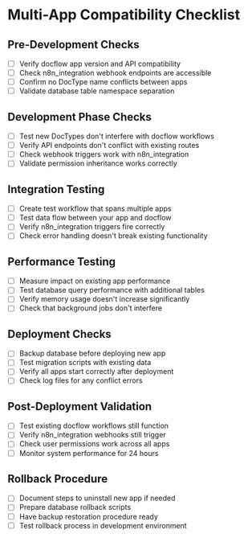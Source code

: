 # Multi-App Compatibility Checklist

## Pre-Development Checks
- [ ] Verify docflow app version and API compatibility
- [ ] Check n8n_integration webhook endpoints are accessible
- [ ] Confirm no DocType name conflicts between apps
- [ ] Validate database table namespace separation

## Development Phase Checks
- [ ] Test new DocTypes don't interfere with docflow workflows
- [ ] Verify API endpoints don't conflict with existing routes
- [ ] Check webhook triggers work with n8n_integration
- [ ] Validate permission inheritance works correctly

## Integration Testing
- [ ] Create test workflow that spans multiple apps
- [ ] Test data flow between your app and docflow
- [ ] Verify n8n_integration triggers fire correctly
- [ ] Check error handling doesn't break existing functionality

## Performance Testing
- [ ] Measure impact on existing app performance
- [ ] Test database query performance with additional tables
- [ ] Verify memory usage doesn't increase significantly
- [ ] Check that background jobs don't interfere

## Deployment Checks
- [ ] Backup database before deploying new app
- [ ] Test migration scripts with existing data
- [ ] Verify all apps start correctly after deployment
- [ ] Check log files for any conflict errors

## Post-Deployment Validation
- [ ] Test existing docflow workflows still function
- [ ] Verify n8n_integration webhooks still trigger
- [ ] Check user permissions work across all apps
- [ ] Monitor system performance for 24 hours

## Rollback Procedure
- [ ] Document steps to uninstall new app if needed
- [ ] Prepare database rollback scripts
- [ ] Have backup restoration procedure ready
- [ ] Test rollback process in development environment